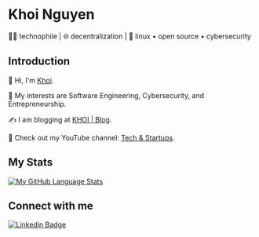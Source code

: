 # Khoi Nguyen

🧑‍💻 technophile | 🌐 decentralization | 🐧 linux • open source • cybersecurity

## Introduction

👋 Hi, I'm [Khoi](https://www.khoiuna.info/).

🤔 My interests are Software Engineering, Cybersecurity, and Entrepreneurship.

✍️ I am blogging at [KHOI | Blog](https://blog.khoiuna.info/).

🎥 Check out my YouTube channel: [Tech & Startups](https://www.youtube.com/channel/UCo3A3_8jiHnepCQnb9aBtjQ?sub_confirmation=true).

## My Stats
[![My GitHub Language Stats](https://github-readme-stats.vercel.app/api/top-langs/?username=khoiuna&langs_count=5&theme=tokyonight)]()

## Connect with me
[![Linkedin Badge](https://img.shields.io/badge/-khoiuna-blue?style=flat-circle&logo=Linkedin&logoColor=white&link=https://www.linkedin.com/in/khoiuna/)](https://www.linkedin.com/in/khoiuna/)
